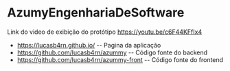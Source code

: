 # AzumyEngenhariaDeSoftware

Link do video de exibição do protótipo
https://youtu.be/c6F44KFfIx4


- https://lucasb4rn.github.io/  -- Pagina da aplicação
- https://github.com/lucasb4rn/azummy -- Código fonte do backend
- https://github.com/lucasb4rn/azummy-front -- Código fonte do frontend
